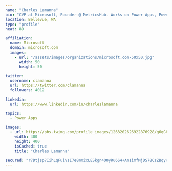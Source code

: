 ```yaml
---
name: "Charles Lamanna"
bio: "CVP at Microsoft, Founder @ MetricsHub. Works on Power Apps, Power Automate, Power Virtual Agent, Common Data Service and Dynamics 365."
location: Bellevue, WA
type: "profile"
heat: 89

affiliation:
  name: Microsoft
  domain: microsoft.com
  images:
    - url: "/assets/images/organizations/microsoft.com-50x50.jpg"
      width: 50
      height: 50

twitter:
  username: clamanna
  url: https://twitter.com/clamanna
  followers: 4012

linkedin:
  url: https://www.linkedin.com/in/charleslamanna

topics:
  - Power Apps

images:
  - url: https://pbs.twimg.com/profile_images/1263202626922876928/g6qGbHZ-_400x400.jpg
    width: 400
    height: 400
    isCached: true
    title: "Charles Lamanna"

secured: "r7Dtjsp7IihLqFuiVsI7e8mXixLESkgn4O0yRu6S4+Am1imfMjDS78CzZBqyKvJlBoZ0ruov/yE0+vG6gE9BLWCTslimxONP6teVo6bLHwQKv1+mnJe/2m+e9FqllpYyXonKFgk5a1KxhtOf9urjWxXHV0/AR8gysbYv+bElRzaB8W3FX1ed+JGP0/VieiMD7mr+7iHWgTy1Y6Y1UqbamKFUwX7HZre8UtJBf4cXC88PNnaqc50GsEC1bmad3+DXJXqDUxu9iQzcn+0a/HOqsitRXDFfVcZ1aOPT0DGIcOquZGmC1tEhfhtal1RJAyjr742YrIsezRz7DBbhhvUSnIT6jtKSIRkQHZF4+b1uZrvink+QLGVeTltskTbAEMxqNCgIIHrpso7rgKGehDUxrxvNXE6aegiZJ/ePDbzqZ14=;8csTqAnzn/tS5+1bwP3/dA=="
---
```


